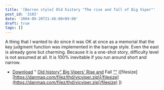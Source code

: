 ```yaml
---
title: '[Barren style] Old history "The rise and fall of Big Viper"'
post_id: '3183'
date: '2004-09-20T21:46:00+09:00'
draft: true
tags: []
---
```


A thing that I wanted to do since it was OK at once as a memorial that the key judgment function was implemented in the barrage style. Even the east is already gone but charming. Because it is a one-shot story, difficulty level is not assumed at all. It is 100% inevitable if you run around short and narrow.

*   [Download](https://danmaq.com/filez/thd/vicviper.zip) " [Old history" Big Vipers' Rise and](https://danmaq.com/filez/thd/vicviper.zip) Fall [""](https://danmaq.com/filez/thd/vicviper.zip) (\[filesize\] [https://danmaq.com/filez/thd/vicviper.zip\[/filesize](https://danmaq.com/filez/thd/vicviper.zip[/filesize) \])
